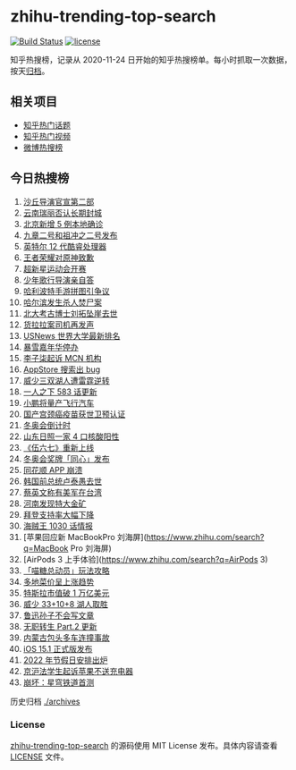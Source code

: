 # zhihu-trending-top-search

[![Build Status](https://github.com/justjavac/zhihu-trending-top-search/workflows/ci/badge.svg?branch=main)](https://github.com/justjavac/zhihu-trending-top-search/actions)
[![license](https://img.shields.io/github/license/justjavac/zhihu-trending-top-search)](https://github.com/justjavac/zhihu-trending-top-search/blob/main/LICENSE)

知乎热搜榜，记录从 2020-11-24 日开始的知乎热搜榜单。每小时抓取一次数据，按天[归档](./archives)。

## 相关项目

- [知乎热门话题](https://github.com/justjavac/zhihu-trending-hot-questions)
- [知乎热门视频](https://github.com/justjavac/zhihu-trending-hot-video)
- [微博热搜榜](https://github.com/justjavac/weibo-trending-hot-search)

## 今日热搜榜

<!-- BEGIN -->
<!-- 最后更新时间 Thu Oct 28 2021 18:07:01 GMT+0800 (China Standard Time) -->

1. [沙丘导演官宣第二部](https://www.zhihu.com/search?q=沙丘)
1. [云南瑞丽否认长期封城](https://www.zhihu.com/search?q=瑞丽)
1. [北京新增 5 例本地确诊](https://www.zhihu.com/search?q=北京疫情)
1. [九章二号和祖冲之二号发布](https://www.zhihu.com/search?q=九章二号)
1. [英特尔 12 代酷睿处理器](https://www.zhihu.com/search?q=12代酷睿)
1. [王者荣耀对原神致歉](https://www.zhihu.com/search?q=原神)
1. [超新星运动会开赛](https://www.zhihu.com/search?q=超新星运动会4)
1. [少年歌行导演亲自答](https://www.zhihu.com/search?q=少年歌行)
1. [哈利波特手游拼图引争议](https://www.zhihu.com/search?q=哈利波特魔法觉醒)
1. [哈尔滨发生杀人焚尸案](https://www.zhihu.com/search?q=哈尔滨杀人焚尸)
1. [北大考古博士刘拓坠崖去世](https://www.zhihu.com/search?q=刘拓)
1. [货拉拉案司机再发声](https://www.zhihu.com/search?q=货拉拉)
1. [USNews 世界大学最新排名](https://www.zhihu.com/search?q=usnews大学排名2022)
1. [暴雪嘉年华停办](https://www.zhihu.com/search?q=暴雪嘉年华)
1. [李子柒起诉 MCN 机构](https://www.zhihu.com/search?q=李子柒)
1. [AppStore 搜索出 bug](https://www.zhihu.com/search?q=appstore)
1. [威少三双湖人遭雷霆逆转](https://www.zhihu.com/search?q=湖人)
1. [一人之下 583 话更新](https://www.zhihu.com/search?q=一人之下)
1. [小鹏将量产飞行汽车](https://www.zhihu.com/search?q=小鹏)
1. [国产宫颈癌疫苗获世卫预认证](https://www.zhihu.com/search?q=宫颈癌疫苗)
1. [冬奥会倒计时](https://www.zhihu.com/search?q=冬奥会)
1. [山东日照一家 4 口核酸阳性](https://www.zhihu.com/search?q=山东疫情)
1. [《伍六七》重新上线](https://www.zhihu.com/search?q=刺客伍六七)
1. [冬奥会奖牌「同心」发布](https://www.zhihu.com/search?q=冬奥会奖牌)
1. [同花顺 APP 崩溃](https://www.zhihu.com/search?q=同花顺)
1. [韩国前总统卢泰愚去世](https://www.zhihu.com/search?q=卢泰愚)
1. [蔡英文称有美军在台湾](https://www.zhihu.com/search?q=蔡英文)
1. [河南发现特大金矿](https://www.zhihu.com/search?q=河南金矿)
1. [拜登支持率大幅下降](https://www.zhihu.com/search?q=拜登)
1. [海贼王 1030 话情报](https://www.zhihu.com/search?q=海贼王)
1. [苹果回应新 MacBookPro 刘海屏](https://www.zhihu.com/search?q=MacBook Pro 刘海屏)
1. [AirPods 3 上手体验](https://www.zhihu.com/search?q=AirPods 3)
1. [「喵糖总动员」玩法攻略](https://www.zhihu.com/search?q=喵糖)
1. [多地菜价呈上涨趋势](https://www.zhihu.com/search?q=菜价)
1. [特斯拉市值破 1 万亿美元](https://www.zhihu.com/search?q=特斯拉)
1. [威少 33+10+8 湖人取胜](https://www.zhihu.com/search?q=湖人)
1. [鲁迅孙子不会写文章](https://www.zhihu.com/search?q=鲁迅孙子)
1. [无职转生 Part.2 更新](https://www.zhihu.com/search?q=无职转生)
1. [内蒙古包头多车连撞事故](https://www.zhihu.com/search?q=包头车祸)
1. [iOS 15.1 正式版发布](https://www.zhihu.com/search?q=iOS15.1)
1. [2022 年节假日安排出炉](https://www.zhihu.com/search?q=节假日安排)
1. [京沪法学生起诉苹果不送充电器](https://www.zhihu.com/search?q=法学生起诉苹果)
1. [崩坏：星穹铁道首测](https://www.zhihu.com/search?q=崩坏星穹铁道)

<!-- END -->

历史归档 [./archives](./archives)

### License

[zhihu-trending-top-search](https://github.com/justjavac/zhihu-trending-top-search)
的源码使用 MIT License 发布。具体内容请查看 [LICENSE](./LICENSE) 文件。
